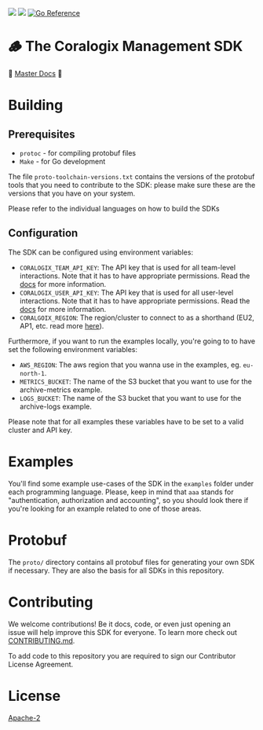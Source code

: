 [![](https://img.shields.io/crates/v/cx-sdk)](https://crates.io/crates/cx-sdk)
![](https://img.shields.io/crates/dv/cx-sdk)
[![Go Reference](https://pkg.go.dev/badge/github.com/coralogix/coralogix-management-sdk.svg)](https://pkg.go.dev/github.com/coralogix/coralogix-management-sdk)

# 🪵 The Coralogix Management SDK 

🌟 [Master Docs](https://coralogix.github.io/coralogix-management-sdk) 🌟

# Building

## Prerequisites

- `protoc` - for compiling protobuf files
- `Make` - for Go development

The file `proto-toolchain-versions.txt` contains the versions of the protobuf tools that you need to contribute to the SDK: please make sure these are the versions that you have on your system.

Please refer to the individual languages on how to build the SDKs

## Configuration

The SDK can be configured using environment variables:

- `CORALOGIX_TEAM_API_KEY`: The API key that is used for all team-level interactions. Note that it has to have appropriate permissions. Read the [docs](https://coralogix.com/docs/api-keys/) for more information.
- `CORALOGIX_USER_API_KEY`: The API key that is used for all user-level interactions. Note that it has to have appropriate permissions. Read the [docs](https://coralogix.com/docs/api-keys/) for more information.
- `CORALGOIX_REGION`: The region/cluster to connect to as a shorthand (EU2, AP1, etc. read more [here](https://coralogix.com/docs/coralogix-domain/)). 

Furthermore, if you want to run the examples locally, you're going to to have set the following environment variables:
- `AWS_REGION`: The aws region that you wanna use in the examples, eg. `eu-north-1`.
- `METRICS_BUCKET`: The name of the S3 bucket that you want to use for the archive-metrics example.
- `LOGS_BUCKET`: The name of the S3 bucket that you want to use for the archive-logs example.

Please note that for all examples these variables have to be set to a valid cluster and API key.

# Examples
You'll find some example use-cases of the SDK in the `examples` folder under each programming language. Please, keep in mind that `aaa` stands for "authentication, authorization and accounting", so you should look there if you're looking for an example related to one of those areas.

# Protobuf

The `proto/` directory contains all protobuf files for generating your own SDK if necessary. They are also the basis for all SDKs in this repository. 

# Contributing

We welcome contributions! Be it docs, code, or even just opening an issue will help improve this SDK for everyone. To learn more check out [CONTRIBUTING.md](). 

To add code to this repository you are required to sign our Contributor License Agreement. 

# License

[Apache-2](LICENSE)